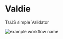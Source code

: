 # Valdie
Ts/JS simple Validator

![example workflow name](https://github.com/Rwanda-Coding-Academy/Valdie/workflows/tests/badge.svg)
